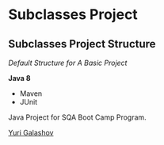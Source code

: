# Subclasses Project
## Subclasses Project Structure

*Default Structure for A Basic Project*

**Java 8**

* Maven
* JUnit

Java Project for SQA Boot Camp Program. 

[Yuri Galashov](https://github.com/YuriyGalashov)
